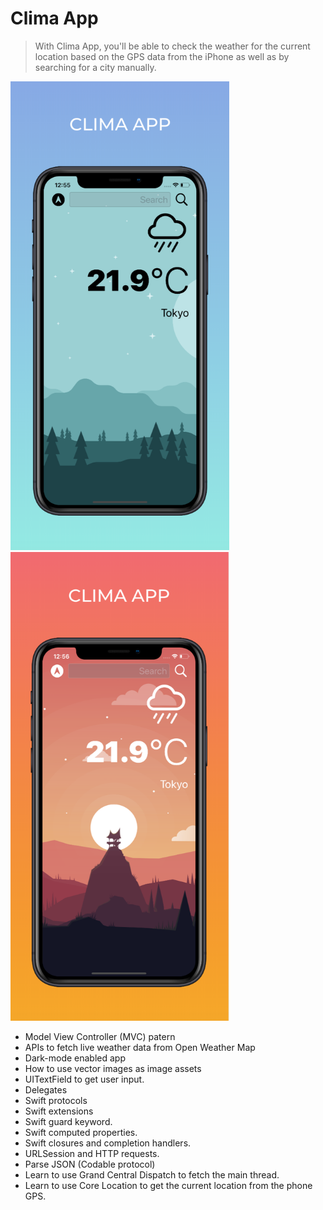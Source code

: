 # Clima App
> With Clima App, you'll be able to check the weather for the current location based on the GPS data from the iPhone as well as by searching for a city manually. 

<img src="images/clima_1.png" width="350" height="750">
<img src="images/clima_2.png" width="350" height="750">

* Model View Controller (MVC) patern
* APIs to fetch live weather data from Open Weather Map
* Dark-mode enabled app
* How to use vector images as image assets
* UITextField to get user input. 
* Delegates
* Swift protocols 
* Swift extensions
* Swift guard keyword. 
* Swift computed properties.
* Swift closures and completion handlers.
* URLSession and HTTP requests.
* Parse JSON (Codable protocol) 
* Learn to use Grand Central Dispatch to fetch the main thread.
* Learn to use Core Location to get the current location from the phone GPS. 
